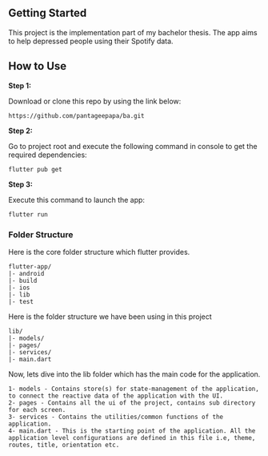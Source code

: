 ## Getting Started

This project is the implementation part of my bachelor thesis. The app aims to help depressed people using their Spotify data. 

## How to Use
**Step 1:**

Download or clone this repo by using the link below:

```
https://github.com/pantageepapa/ba.git
```

**Step 2:**

Go to project root and execute the following command in console to get the required dependencies: 

```
flutter pub get 
```

**Step 3:**

Execute this command to launch the app: 

```
flutter run
```

### Folder Structure
Here is the core folder structure which flutter provides.

```
flutter-app/
|- android
|- build
|- ios
|- lib
|- test
```

Here is the folder structure we have been using in this project

```
lib/
|- models/
|- pages/
|- services/
|- main.dart
```

Now, lets dive into the lib folder which has the main code for the application.

```
1- models - Contains store(s) for state-management of the application, to connect the reactive data of the application with the UI.
2- pages - Contains all the ui of the project, contains sub directory for each screen.
3- services - Contains the utilities/common functions of the application. 
4- main.dart - This is the starting point of the application. All the application level configurations are defined in this file i.e, theme, routes, title, orientation etc.
```
